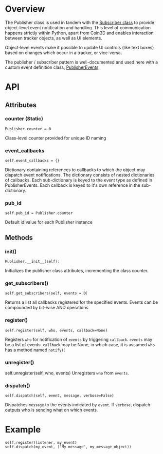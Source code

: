 # Overview

The Publisher class is used in tandem with the [Subscriber class](subscriber_events) to provide object-level event notification and handling.  This level of communication happens strictly within Python, apart from Coin3D and enables interaction between tracker objects, as well as UI elements.

Object-level events make it possible to update UI controls (like text boxes) based on changes which occur in a tracker, or vice-versa.

The publisher / subscriber pattern is well-documented and used here with a custom event definition class, [PublisherEvents](publisher_events)

# API

## Attributes

### counter (Static)
    Publisher.counter = 0
Class-level counter provided for unique ID naming

### event_callbacks
    self.event_callbacks = {}
Dictionary containing references to callbacks to which the object may dispatch event notifications.
The dictionary consists of nested dictionaries of callbacks.  Each sub-dictionary is keyed to the event type as defined in PublisherEvents.  Each callback is keyed to it's own reference in the sub-dictionary.

### pub_id
    self.pub_id = Publisher.counter
Default id value for each Publisher instance

## Methods

### __init__()
    Publisher.__init__(self):
Initializes the publisher class attributes, incrementing the class counter.

### get_subscribers()
    self.get_subscribers(self, events = 0)
Returns a list all callbacks registered for the specified events.  Events can be compounded by bit-wise AND operations.

### register()
    self.register(self, who, events, callback=None)
Registers `who` for notification of `events` by triggering `callback`.
`events` may be a list of events.
`callback` may be None, in which case, it is assumed `who` has a method named `notify()`

### unregister()
   self.unregister(self, who, events)
Unregisters `who` from `events`.

### dispatch()
    self.dispatch(self, event, message, verbose=False)
Dispatches `message` to the events indicated by `event`.  If `verbose`, dispatch outputs who is sending what on which events.

# Example

    self.register(listener, my_event)
    self.dispatch(my_event, ('My message', my_message_object))

